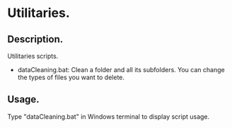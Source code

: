 # Utilitaries.

## Description.

Utilitaries scripts.

* dataCleaning.bat: Clean a folder and all its subfolders. You can change the types of files you want to delete.

## Usage.

Type "dataCleaning.bat" in Windows terminal to display script usage.
